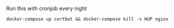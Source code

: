 Run this with cronjob every night

```
docker-compose up certbot && docker-compose kill -s HUP nginx
```